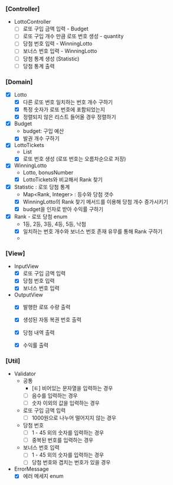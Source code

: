 ### [Controller]
- LottoController
  - [ ] 로또 구입 금액 입력 - Budget
  - [ ] 로또 구입 개수 만큼 로또 번호 생성 - quantity
  - [ ] 당첨 번호 입력 - WinningLotto
  - [ ] 보너스 번호 입력 - WinningLotto
  - [ ] 당첨 통계 생성 (Statistic)
  - [ ] 당첨 통계 출력

### [Domain]
- [x] Lotto 
  - [x] 다른 로또 번호 일치하는 번호 개수 구하기
  - [x] 특정 숫자가 로또 번호에 포함되었는지
  - [x] 정렬되지 않은 리스트 들어올 경우 정렬하기
- [x] Budget
  - budget: 구입 예산
  - [x] 발권 개수 구하기
- [x] LottoTickets
  - List<Lotto> 
  - [x] 로또 번호 생성 (로또 번호는 오름차순으로 저장)
- [x] WinningLotto
  - Lotto, bonusNumber
  - [x] LottoTickets와 비교해서 Rank 찾기
- [x] Statistic : 로또 당첨 통계
  - Map<Rank, Integer> : 등수와 당첨 갯수
  - [x] WinningLotto의 Rank 찾기 메서드를 이용해 당첨 개수 증가시키기
  - [x] budget을 인자로 받아 수익률 구하기
- [x] Rank - 로또 당첨 enum
  - 1등, 2등, 3등, 4등, 5등, 낙첨 
  - [x] 일치하는 번호 개수와 보너스 번호 존재 유무를 통해 Rank 구하기
  - 
### [View]
- InputView
  - [x] 로또 구입 금액 입력
  - [x] 당첨 번호 입력
  - [x] 보너스 번호 입력
- OutputView
  - [x] 발행한 로또 수량 출력
  - [x] 생성된 자동 복권 번호 출력
  - [x] 당첨 내역 출력
  - [x] 수익률 출력


### [Util]
- Validator
  - 공통
    - [ㅌ] 비어있는 문자열을 입력하는 경우
    - [ ] 음수를 입력하는 경우
    - [ ] 숫자 이외의 값을 입력하는 경우

  - 로또 구입 금액 입력
    - [ ] 1000원으로 나누어 떨어지지 않는 경우
  - 당첨 번호 
    - [ ] 1 - 45 외의 숫자를 입력하는 경우
    - [ ] 중복된 번호를 입력하는 경우
  - 보너스 번호 입력
    - [ ] 1 - 45 외의 숫자를 입력하는 경우
    - [ ] 당첨 번호와 겹치는 번호가 있을 경우
- ErrorMessage
  - [x] 에러 메세지 enum